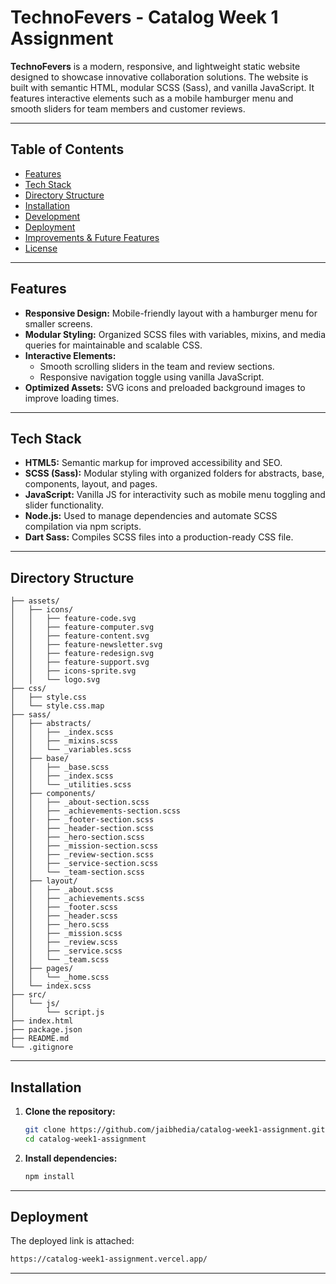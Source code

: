 # TechnoFevers - Catalog Week 1 Assignment


**TechnoFevers** is a modern, responsive, and lightweight static website designed to showcase innovative collaboration solutions. The website is built with semantic HTML, modular SCSS (Sass), and vanilla JavaScript. It features interactive elements such as a mobile hamburger menu and smooth sliders for team members and customer reviews.

---

## Table of Contents

- [Features](#features)
- [Tech Stack](#tech-stack)
- [Directory Structure](#directory-structure)
- [Installation](#installation)
- [Development](#development)
- [Deployment](#deployment)
- [Improvements & Future Features](#improvements--future-features)
- [License](#license)

---

## Features

- **Responsive Design:** Mobile-friendly layout with a hamburger menu for smaller screens.
- **Modular Styling:** Organized SCSS files with variables, mixins, and media queries for maintainable and scalable CSS.
- **Interactive Elements:**
  - Smooth scrolling sliders in the team and review sections.
  - Responsive navigation toggle using vanilla JavaScript.
- **Optimized Assets:** SVG icons and preloaded background images to improve loading times.

---

## Tech Stack

- **HTML5:** Semantic markup for improved accessibility and SEO.
- **SCSS (Sass):** Modular styling with organized folders for abstracts, base, components, layout, and pages.
- **JavaScript:** Vanilla JS for interactivity such as mobile menu toggling and slider functionality.
- **Node.js:** Used to manage dependencies and automate SCSS compilation via npm scripts.
- **Dart Sass:** Compiles SCSS files into a production-ready CSS file.

---

## Directory Structure

```
├── assets/
│   ├── icons/
│   │   ├── feature-code.svg
│   │   ├── feature-computer.svg
│   │   ├── feature-content.svg
│   │   ├── feature-newsletter.svg
│   │   ├── feature-redesign.svg
│   │   ├── feature-support.svg
│   │   ├── icons-sprite.svg
│   │   └── logo.svg
├── css/
│   ├── style.css
│   └── style.css.map
├── sass/
│   ├── abstracts/
│   │   ├── _index.scss
│   │   ├── _mixins.scss
│   │   └── _variables.scss
│   ├── base/
│   │   ├── _base.scss
│   │   ├── _index.scss
│   │   └── _utilities.scss
│   ├── components/
│   │   ├── _about-section.scss
│   │   ├── _achievements-section.scss
│   │   ├── _footer-section.scss
│   │   ├── _header-section.scss
│   │   ├── _hero-section.scss
│   │   ├── _mission-section.scss
│   │   ├── _review-section.scss
│   │   ├── _service-section.scss
│   │   └── _team-section.scss
│   ├── layout/
│   │   ├── _about.scss
│   │   ├── _achievements.scss
│   │   ├── _footer.scss
│   │   ├── _header.scss
│   │   ├── _hero.scss
│   │   ├── _mission.scss
│   │   ├── _review.scss
│   │   ├── _service.scss
│   │   └── _team.scss
│   ├── pages/
│   │   └── _home.scss
│   └── index.scss
├── src/
│   └── js/
│       └── script.js
├── index.html
├── package.json
├── README.md
└── .gitignore
```

---

## Installation

1. **Clone the repository:**
   ```sh
   git clone https://github.com/jaibhedia/catalog-week1-assignment.git
   cd catalog-week1-assignment
   ```

2. **Install dependencies:**
   ```sh
   npm install
   ```

---


## Deployment

The deployed link is attached:

```sh
https://catalog-week1-assignment.vercel.app/
```


---
